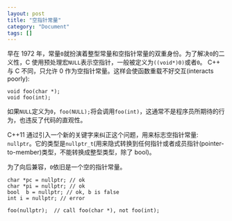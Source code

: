 ```yaml
---
layout: post
title: "空指针常量"
category: "Document"
tags: []
---
```


早在 1972 年，常量`0`就扮演着整型常量和空指针常量的双重身份。为了解决`0`的二义性，C 使用预处理宏`NULL`表示空指针，一般被定义为`((void*)0)`或者`0`。 C++ 与 C 不同，只允许 0 作为空指针常量。这样会使函数重载不好交互(interacts poorly):

    void foo(char *);
    void foo(int);

如果`NULL`定义为`0`，`foo(NULL);`将会调用`foo(int)`，这通常不是程序员所期待的行为，也违反了代码的直观性。

C++11 通过引入一个新的关键字来纠正这个问题，用来标志空指针常量: `nullptr`。它的类型是`nullptr_t`(用来隐式转换到任何指针或者成员指针(pointer-to-member)类型，不能转换成整型类型，除了 bool)。

为了向后兼容，`0`依旧是一个空的指针常量。

    char *pc = nullptr; // ok
    char *pi = nullptr; // ok
    bool  b = nullptr; // ok, b is false
    int i = nullptr; // error

    foo(nullptr);  // call foo(char *), not foo(int);

